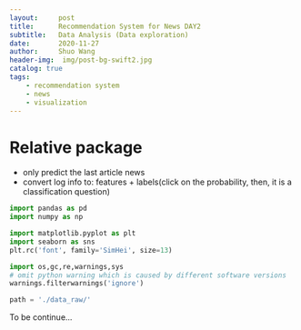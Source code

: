 ```yaml
---
layout:     post
title:      Recommendation System for News DAY2
subtitle:   Data Analysis (Data exploration)
date:       2020-11-27
author:     Shuo Wang
header-img:  img/post-bg-swift2.jpg
catalog: true
tags:
    - recommendation system
    - news
    - visualization 
---
```


# Relative package
- only predict the last article news
- convert log info to: features + labels(click on the probability, then, it is a classification question)

```python
import pandas as pd
import numpy as np

import matplotlib.pyplot as plt
import seaborn as sns
plt.rc('font', family='SimHei', size=13)

import os,gc,re,warnings,sys
# omit python warning which is caused by different software versions
warnings.filterwarnings('ignore')

```


```python
path = './data_raw/'
```

To be continue...
